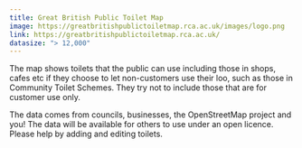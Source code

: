 ```yaml
---
title: Great British Public Toilet Map
image: https://greatbritishpublictoiletmap.rca.ac.uk/images/logo.png
link: https://greatbritishpublictoiletmap.rca.ac.uk/
datasize: "> 12,000"
---
```


The map shows toilets that the public can use including those in shops, cafes etc if they choose to let non-customers use their loo, such as those in Community Toilet Schemes. They try not to include those that are for customer use only.

The data comes from councils, businesses, the OpenStreetMap project and you! The data will be available for others to use under an open licence. Please help by adding and editing toilets.